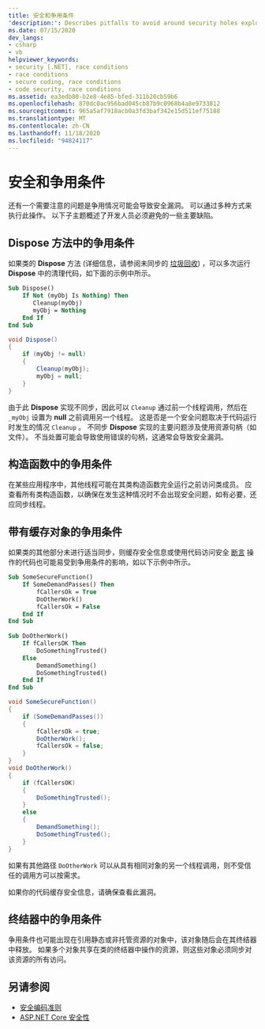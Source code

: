 ```yaml
---
title: 安全和争用条件
'description:': Describes pitfalls to avoid around security holes exploited by race conditions, including dispose methods, constructors, cached objects, and finalizers.
ms.date: 07/15/2020
dev_langs:
- csharp
- vb
helpviewer_keywords:
- security [.NET], race conditions
- race conditions
- secure coding, race conditions
- code security, race conditions
ms.assetid: ea3edb80-b2e8-4e85-bfed-311b20cb59b6
ms.openlocfilehash: 870dc0ac956bad045cb87b9c0968b4a8e9733812
ms.sourcegitcommit: 965a5af7918acb0a3fd3baf342e15d511ef75188
ms.translationtype: MT
ms.contentlocale: zh-CN
ms.lasthandoff: 11/18/2020
ms.locfileid: "94824117"
---
```

# <a name="security-and-race-conditions"></a>安全和争用条件

还有一个需要注意的问题是争用情况可能会导致安全漏洞。 可以通过多种方式来执行此操作。 以下子主题概述了开发人员必须避免的一些主要缺陷。  
  
## <a name="race-conditions-in-the-dispose-method"></a>Dispose 方法中的争用条件  

如果类的 **Dispose** 方法 (详细信息，请参阅未同步的 [垃圾回收](../garbage-collection/index.md)) ，可以多次运行 **Dispose** 中的清理代码，如下面的示例中所示。  
  
```vb  
Sub Dispose()  
    If Not (myObj Is Nothing) Then  
       Cleanup(myObj)  
       myObj = Nothing  
    End If  
End Sub  
```  
  
```csharp  
void Dispose()
{  
    if (myObj != null)
    {  
        Cleanup(myObj);  
        myObj = null;  
    }  
}  
```  
  
由于此 **Dispose** 实现不同步，因此可以 `Cleanup` 通过前一个线程调用，然后在 `_myObj` 设置为 **null** 之前调用另一个线程。 这是否是一个安全问题取决于代码运行时发生的情况 `Cleanup` 。 不同步 **Dispose** 实现的主要问题涉及使用资源句柄（如文件）。 不当处置可能会导致使用错误的句柄，这通常会导致安全漏洞。  
  
## <a name="race-conditions-in-constructors"></a>构造函数中的争用条件

在某些应用程序中，其他线程可能在其类构造函数完全运行之前访问类成员。 应查看所有类构造函数，以确保在发生这种情况时不会出现安全问题，如有必要，还应同步线程。  
  
## <a name="race-conditions-with-cached-objects"></a>带有缓存对象的争用条件  

如果类的其他部分未进行适当同步，则缓存安全信息或使用代码访问安全 [断言](../../framework/misc/using-the-assert-method.md) 操作的代码也可能易受到争用条件的影响，如以下示例中所示。  
  
```vb  
Sub SomeSecureFunction()  
    If SomeDemandPasses() Then  
        fCallersOk = True  
        DoOtherWork()  
        fCallersOk = False  
    End If  
End Sub  
  
Sub DoOtherWork()  
    If fCallersOK Then  
        DoSomethingTrusted()  
    Else  
        DemandSomething()  
        DoSomethingTrusted()  
    End If  
End Sub  
```  
  
```csharp  
void SomeSecureFunction()
{  
    if (SomeDemandPasses())
    {  
        fCallersOk = true;  
        DoOtherWork();  
        fCallersOk = false;  
    }  
}  
void DoOtherWork()
{  
    if (fCallersOK)
    {  
        DoSomethingTrusted();  
    }  
    else
    {  
        DemandSomething();  
        DoSomethingTrusted();  
    }  
}  
```  
  
如果有其他路径 `DoOtherWork` 可以从具有相同对象的另一个线程调用，则不受信任的调用方可以按需求。  
  
如果你的代码缓存安全信息，请确保查看此漏洞。  
  
## <a name="race-conditions-in-finalizers"></a>终结器中的争用条件  

争用条件也可能出现在引用静态或非托管资源的对象中，该对象随后会在其终结器中释放。 如果多个对象共享在类的终结器中操作的资源，则这些对象必须同步对该资源的所有访问。  
  
## <a name="see-also"></a>另请参阅

- [安全编码准则](secure-coding-guidelines.md)
- [ASP.NET Core 安全性](/aspnet/core/security/)
